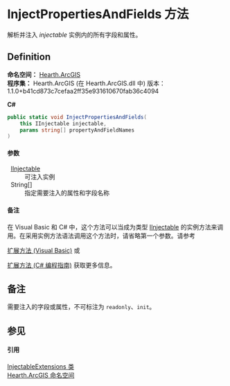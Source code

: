 # InjectPropertiesAndFields 方法


解析并注入 *injectable* 实例内的所有字段和属性。



## Definition
**命名空间：** <a href="N_Hearth_ArcGIS">Hearth.ArcGIS</a>  
**程序集：** Hearth.ArcGIS (在 Hearth.ArcGIS.dll 中) 版本：1.1.0+b41cd873c7cefaa2ff35e931610670fab36c4094

**C#**
``` C#
public static void InjectPropertiesAndFields(
	this IInjectable injectable,
	params string[] propertyAndFieldNames
)
```



#### 参数
<dl><dt>  <a href="T_Hearth_ArcGIS_IInjectable">IInjectable</a></dt><dd>可注入实例</dd><dt>  String[]</dt><dd>指定需要注入的属性和字段名称</dd></dl>

#### 备注
在 Visual Basic 和 C# 中，这个方法可以当成为类型 <a href="T_Hearth_ArcGIS_IInjectable">IInjectable</a> 的实例方法来调用。在采用实例方法语法调用这个方法时，请省略第一个参数。请参考 <a href="https://docs.microsoft.com/dotnet/visual-basic/programming-guide/language-features/procedures/extension-methods" target="_blank" rel="noopener noreferrer">

扩展方法 (Visual Basic)</a> 或 <a href="https://docs.microsoft.com/dotnet/csharp/programming-guide/classes-and-structs/extension-methods" target="_blank" rel="noopener noreferrer">

扩展方法 (C# 编程指南)</a> 获取更多信息。

## 备注
需要注入的字段或属性，不可标注为 `readonly`、`init`。

## 参见


#### 引用
<a href="T_Hearth_ArcGIS_InjectableExtensions">InjectableExtensions 类</a>  
<a href="N_Hearth_ArcGIS">Hearth.ArcGIS 命名空间</a>  
